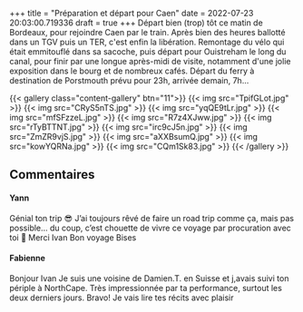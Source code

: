 +++
title = "Préparation et départ pour Caen"
date = 2022-07-23 20:03:00.719336
draft = true
+++
Départ bien (trop) tôt ce matin de Bordeaux, pour rejoindre Caen par le train.
Après bien des heures ballotté dans un TGV puis un TER, c'est enfin la libération. 
Remontage du vélo qui était emmitouflé dans sa sacoche, puis départ pour Ouistreham le long du canal, pour finir par une longue après-midi de visite, notamment d'une jolie exposition dans le bourg et de nombreux cafés.
Départ du ferry à destination de Porstmouth prévu pour 23h, arrivée demain, 7h...

{{< gallery class="content-gallery" btn="11">}}
{{< img src="TpifGLot.jpg" >}}
{{< img src="CRyS5nTS.jpg" >}}
{{< img src="yqQE9tLr.jpg" >}}
{{< img src="mfSFzzeL.jpg" >}}
{{< img src="R7z4XJww.jpg" >}}
{{< img src="rTyBTTNT.jpg" >}}
{{< img src="irc9cJ5n.jpg" >}}
{{< img src="ZmZR9vjS.jpg" >}}
{{< img src="aXXBsumQ.jpg" >}}
{{< img src="kowYQRNa.jpg" >}}
{{< img src="CQm1Sk83.jpg" >}}
{{< /gallery >}}

## Commentaires
#### Yann
Génial ton trip 😎
J’ai toujours rêvé de faire un road trip comme ça, mais pas possible… du coup, c’est chouette de vivre ce voyage par procuration avec toi 🤗
Merci Ivan
Bon voyage 
Bises
#### Fabienne
Bonjour Ivan 
Je suis une voisine de Damien.T. en Suisse et j,avais suivi ton périple à NorthCape. Très impressionnée par ta performance,  surtout les deux derniers jours.  Bravo! Je vais lire tes récits avec plaisir
